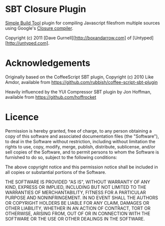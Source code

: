 SBT Closure Plugin
==================

[Simple Build Tool](http://simple-build-tool.googlecode.com/) plugin for compiling Javascript filesfrom multiple sources using Google's [Closure compiler](http://code.google.com/p/closure-compiler/).

Copyright (c) 2011 [Dave Gurnell][http://boxandarrow.com] of [Untyped][http://untyped.com].

Acknowledgements
================

Originally based on the CoffeeScript SBT plugin, Copyright (c) 2010 Like Amdor,
available from https://github.com/rubbish/coffee-script-sbt-plugin

Heavily influenced by the YUI Compressor SBT plugin by Jon Hoffman,
available from https://github.com/hoffrocket

Licence
=======

Permission is hereby granted, free of charge, to any person obtaining a copy
of this software and associated documentation files (the "Software"), to deal
in the Software without restriction, including without limitation the rights
to use, copy, modify, merge, publish, distribute, sublicense, and/or sell
copies of the Software, and to permit persons to whom the Software is
furnished to do so, subject to the following conditions:

The above copyright notice and this permission notice shall be included in
all copies or substantial portions of the Software.

THE SOFTWARE IS PROVIDED "AS IS", WITHOUT WARRANTY OF ANY KIND, EXPRESS OR
IMPLIED, INCLUDING BUT NOT LIMITED TO THE WARRANTIES OF MERCHANTABILITY,
FITNESS FOR A PARTICULAR PURPOSE AND NONINFRINGEMENT. IN NO EVENT SHALL THE
AUTHORS OR COPYRIGHT HOLDERS BE LIABLE FOR ANY CLAIM, DAMAGES OR OTHER
LIABILITY, WHETHER IN AN ACTION OF CONTRACT, TORT OR OTHERWISE, ARISING FROM,
OUT OF OR IN CONNECTION WITH THE SOFTWARE OR THE USE OR OTHER DEALINGS IN
THE SOFTWARE.
